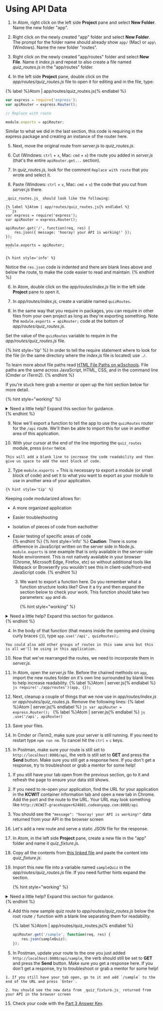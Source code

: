 # Using API Data

1. In Atom, right click on the left side **Project** pane and select **New Folder**.  Name the new folder "app".

2. Right click on the newly created "app" folder and select **New Folder**. The prompt for the folder name should already show `app/` (Mac) or `app\` (Windows).  Name the new folder "routes".

3. Right click on the newly created "app/routes" folder and select **New File**.  Name it _index.js_ and repeat to also create a file named _quiz_routes.js_ in the "app/routes" folder.

4. In the left side **Project** pane, double click on the _app/routes/quiz_routes.js_ file to open it for editing and in the file, type: 

  {% label %}Atom | app/routes/quiz_routes.js{% endlabel %}
  ```js
  var express = require('express');
  var apiRouter = express.Router();

  // Replace with route

  module.exports = apiRouter;
  ```
  
  Similar to what we did in the last section, this code is requiring in the express package and creating an instance of the router here.

5. Next, move the original route from _server.js_ to _quiz_routes.js_.

  1. Cut (Windows: `ctrl` + `x`, Mac: `cmd` + `x`) the route you added in _server.js_ (that's the entire `apiRouter.get...` section).
  
  2. In _quiz_routes.js_, look for the comment `Replace with route` that you wrote and select it.
  
  3. Paste (Windows: `ctrl` + `v`, Mac: `cmd` + `v`) the code that you cut from _server.js_ there.  

    _quiz_routes.js_ should look like the following:

    {% label %}Atom | app/routes/quiz_routes.js{% endlabel %}
    ```js
    var express = require('express');
    var apiRouter = express.Router();

    apiRouter.get('/', function(req, res) {
        res.json({ message: 'hooray! your API is working!' });
    });

    module.exports = apiRouter;
    ```

    {% hint style='info' %}
Notice the `res.json` code is indented and there are blank lines above and below the route, to make the code easier to read and maintain.
    {% endhint %}

6. In Atom, double click on the _app/routes/index.js_ file in the left side **Project** pane to open it.  

7. In _app/routes/index.js_, create a variable named `quizRoutes`.

8. In the same way that you require in packages, you can require in other files from your own project as long as they're exporting something.  Note the `module.exports = apiRouter;` code at the bottom of _app/routes/quiz_routes.js_.

  Set the value of the `quizRoutes` variable to require in the _app/routes/quiz_routes.js_ file.  
  
  {% hint style='tip' %}
In order to tell the require statement where to look for the file (in the same directory where the _index.js_ file is located) use `./`. 

To learn more about file paths read [HTML File Paths on w3schools](https://www.w3schools.com/html/html_filepaths.asp).  File paths are the same across JavaScript, HTML, CSS, and in the command line (Cmder or iTerm2). 
  {% endhint %}
  
  If you're stuck here grab a mentor or open up the hint section below for more detail.

   {% hint style="working" %}
<details>
<summary>
Need a little help? Expand this section for guidance. 
</summary> 
Your code in _app/routes/index.js_ will look like this
<pre>
<code class="lang-javascript">
  var quizRoutes = require('./quiz_routes');
</code>
</pre>
</details>
   {% endhint %}

9. Now we'll export a function to tell the app to use the `quizRoutes` router for the `/api` route.  We'll then be able to import this for use in another area of this application. 

  1. With your cursor at the end of the line importing the `quiz_routes` module, press `Enter` twice.

    This will add a blank line to increase the code readability and then give us space to add the next block of code. 

  2. Type `module.exports =` This is necessary to export a module (or small block of code) and set it to what you want to export as your module to use in another area of your application. 
  
    {% hint style='tip' %}
Keeping code modularized allows for:
* A more organized application
* Easier troubleshooting
* Isolation of pieces of code from eachother
* Easier testing of specific areas of code  
    {% endhint %}
    {% hint style='info' %}
**Caution**: There is some difference in JavaScript written on the server side in Node.js. `module.exports` is one example that is only available in the server-side Node environment.  This is not natively available in your browser (Chrome, Microsoft Edge, Firefox, etc) so without additional tools like Webpack or Browserify you wouldn't see this in client-side/front-end JavaScript code.
    {% endhint %}
   
  3. We want to export a function here.  Do you remember what a function structure looks like? Give it a try and then expand the section below to check your work. This function should take two parameters: `app` and `db`.
  
     {% hint style="working" %}
<details>
<summary>
Need a little help? Expand this section for guidance. 
</summary> 
Your code in _app/routes/index.js_ will look like this
<pre>
<code class="lang-javascript">
      module.exports = function(app, db) {
      };
</code>
</pre>
</details>
   {% endhint %}

  4. In the body of that function (that means inside the opening and closing curly braces `{}`), type `app.use('/api', quizRoutes);`. 
  
    You could also add other groups of routes in this same area but this is all we'll be using in this application.  

10. Now that we've rearranged the routes, we need to incorporate them in _server.js_.

  1. In Atom, open the _server.js_ file.  Before the chained methods on `app`, import the new routes folder on it's own line surrounded by blank lines to help increase readability. 
    {% label %}Atom | server.js{% endlabel %}
    ```js
    require('./app/routes')(app, {});
    ```

  2. Next, cleanup a couple of things that we now use in _app/routes/index.js_ or _app/routes/quiz_routes.js_. Remove the following lines:
    {% label %}Atom | server.js{% endlabel %}
    ```js
    var apiRouter = express.Router();
    ```
    {% label %}Atom | server.js{% endlabel %}
    ```js
    .use('/api', apiRouter)
    ```
    
  3. Save your files.

11. In Cmder or iTerm2, make sure your server is still running.  If you need to restart type `npm run nm`.  To cancel hit the `ctrl` + `c` keys.

12. In Postman, make sure your route is still set to `http://localhost:8080/api`, the verb is still set to **GET** and press the **Send** button.  Make sure you still get a response here.  If you don't get a response, try to troubleshoot or grab a mentor for some help! 

  <!--sec data-title="Chromebooks Only: CodeAnywhere Instructions" data-id="sectionPostman9" data-show=true data-collapse=true ces-->
  1. If you still have your tab open from the previous section, go to it and refresh the page to ensure your data still shows.
    
  2. If you need to re-open your application, find the URL for your application in the **KCWIT** container information tab and open a new tab in Chrome. Add the port and the route to the URL. Your URL may look something like
  `http://KCWIT-gracehopper624801.codeanyapp.com:8080/api`
    
  3. You should see the `"message": "hooray! your API is working!"` data returned from your API in the browser screen
  <!--endsec-->

16. Let's add a new route and serve a static JSON file for the response.

  1. In Atom, in the left side **Project** pane, create a new file in the "app" folder and name it _quiz_fixture.js_.

  2. Copy all the contents from [this linked file](https://github.com/KansasCityWomeninTechnology/trivia-api/blob/answer-key-part-3/app/quiz_fixture.js) and paste the content into _quiz_fixture.js_.

  3. Import this new file into a variable named `sampleQuiz` in the _app/routes/quiz_routes.js_ file.  If you need further hints expand the section.

     {% hint style="working" %}
<details>
<summary>
Need a little help? Expand this section for guidance. 
</summary> 
Your code in _app/routes/quiz_routes.js_ will look like this
<pre>
<code class="lang-javascript">
    var sampleQuiz = require('./../quiz_fixture.js');
</code>
</pre>
</details>
   {% endhint %}

  4. Add this new sample quiz route to _app/routes/quiz_routes.js_ below the root route `/` function with a blank line separating them for readability.
  
      {% label %}Atom | app/routes/quiz_routes.js{% endlabel %}
      ```js
      apiRouter.get('/sample', function(req, res) {  
          res.json(sampleQuiz);
      });
      ```
    
17. In Postman, update your route to the one you just added `http://localhost:8080/api/sample`, the verb should still be set to **GET** and press the **Send** button.  Make sure you get a response here.  If you don't get a response, try to troubleshoot or grab a mentor for some help! 
  <!--sec data-title="Chromebooks Only: Cloud9 Instructions" data-id="sectionPostman2" data-show=true data-collapse=true ces-->

    1. If you still have your tab open, go to it and add `/sample` to the end of the URL and press `Enter`.
  
    2. You should see the new data from _quiz_fixture.js_ returned from your API in the browser screen
  <!--endsec-->
15. Check your code with the [Part 3 Answer Key](https://github.com/KansasCityWomeninTechnology/trivia-api/tree/answer-key-part-3).
